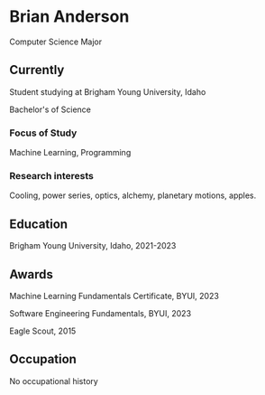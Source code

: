 # Brian Anderson
Computer Science Major

## Currently

Student studying at Brigham Young University, Idaho

Bachelor's of Science

### Focus of Study

Machine Learning, Programming

### Research interests

Cooling, power series, optics, alchemy, planetary motions, apples.


## Education

Brigham Young University, Idaho, 2021-2023


## Awards

Machine Learning Fundamentals Certificate, BYUI, 2023

Software Engineering Fundamentals, BYUI, 2023

Eagle Scout, 2015


## Occupation

No occupational history


<!-- ### Footer

Last updated: July 2023 -->


